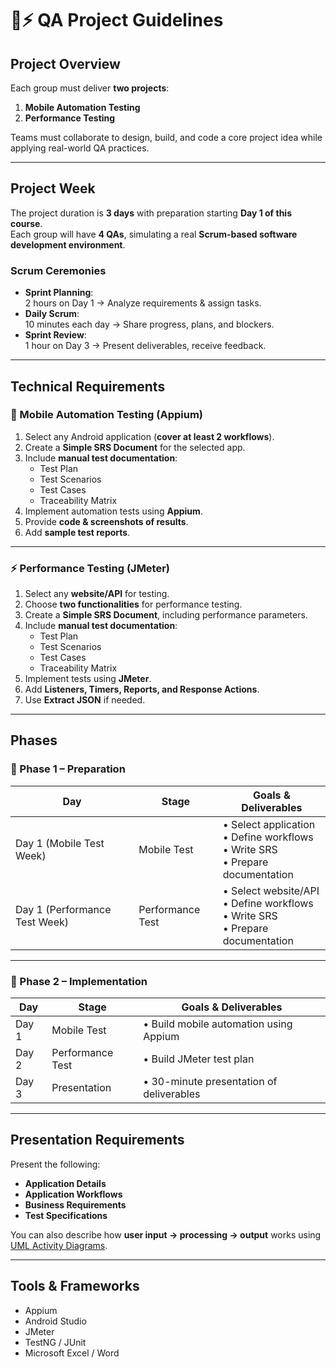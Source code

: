 # 📱⚡ QA Project Guidelines

## **Project Overview**
Each group must deliver **two projects**:
1. **Mobile Automation Testing**
2. **Performance Testing**

Teams must collaborate to design, build, and code a core project idea while applying real-world QA practices.

---

## **Project Week**
The project duration is **3 days** with preparation starting **Day 1 of this course**.  
Each group will have **4 QAs**, simulating a real **Scrum-based software development environment**.

### Scrum Ceremonies
- **Sprint Planning**:  
  2 hours on Day 1 → Analyze requirements & assign tasks.
- **Daily Scrum**:  
  10 minutes each day → Share progress, plans, and blockers.
- **Sprint Review**:  
  1 hour on Day 3 → Present deliverables, receive feedback.

---

## **Technical Requirements**

### 📱 Mobile Automation Testing (Appium)
1. Select any Android application (**cover at least 2 workflows**).
2. Create a **Simple SRS Document** for the selected app.
3. Include **manual test documentation**:  
   - Test Plan  
   - Test Scenarios  
   - Test Cases  
   - Traceability Matrix  
4. Implement automation tests using **Appium**.
5. Provide **code & screenshots of results**.
6. Add **sample test reports**.

---

### ⚡ Performance Testing (JMeter)
1. Select any **website/API** for testing.
2. Choose **two functionalities** for performance testing.
3. Create a **Simple SRS Document**, including performance parameters.
4. Include **manual test documentation**:  
   - Test Plan  
   - Test Scenarios  
   - Test Cases  
   - Traceability Matrix  
5. Implement tests using **JMeter**.
6. Add **Listeners, Timers, Reports, and Response Actions**.
7. Use **Extract JSON** if needed.

---

## **Phases**

### 🔹 Phase 1 – Preparation
| **Day** | **Stage** | **Goals & Deliverables** |
|---------|-----------|--------------------------|
| Day 1 (Mobile Test Week) | Mobile Test | • Select application<br>• Define workflows<br>• Write SRS<br>• Prepare documentation |
| Day 1 (Performance Test Week) | Performance Test | • Select website/API<br>• Define workflows<br>• Write SRS<br>• Prepare documentation |

---

### 🔹 Phase 2 – Implementation
| **Day** | **Stage** | **Goals & Deliverables** |
|---------|-----------|--------------------------|
| Day 1 | Mobile Test | • Build mobile automation using Appium |
| Day 2 | Performance Test | • Build JMeter test plan |
| Day 3 | Presentation | • 30-minute presentation of deliverables |

---

## **Presentation Requirements**
Present the following:
- **Application Details**
- **Application Workflows**
- **Business Requirements**
- **Test Specifications**

You can also describe how **user input → processing → output** works using [UML Activity Diagrams](https://www.visual-paradigm.com/guide/uml-unified-modeling-language/what-is-uml/#activity-diagram).

---

## **Tools & Frameworks**
- Appium
- Android Studio
- JMeter
- TestNG / JUnit
- Microsoft Excel / Word
